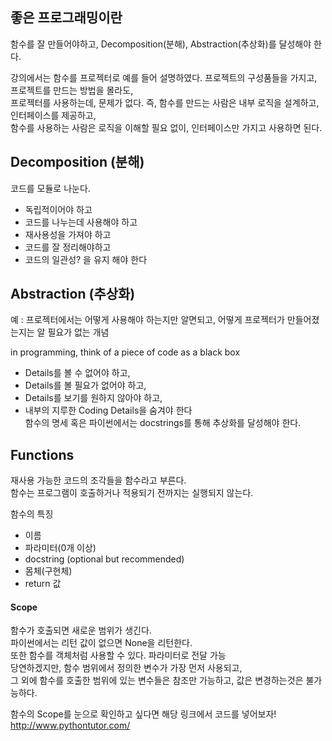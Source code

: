 ## 좋은 프로그래밍이란
함수를 잘 만들어야하고, Decomposition(분해), Abstraction(추상화)를 달성해야 한다.    
   
강의에서는 함수를 프로젝터로 예를 들어 설명하였다. 프로젝트의 구성품들을 가지고, 프로젝트를 만드는 방법을 몰라도,   
프로젝터를 사용하는데, 문제가 없다. 즉, 함수를 만드는 사람은 내부 로직을 설계하고, 인터페이스를 제공하고,   
함수를 사용하는 사람은 로직을 이해할 필요 없이, 인터페이스만 가지고 사용하면 된다.   

## Decomposition (분해)
코드를 모듈로 나눈다.   
* 독립적이어야 하고
* 코드를 나누는데 사용해야 하고
* 재사용성을 가져야 하고
* 코드를 잘 정리해야하고
* 코드의 일관성? 을 유지 해야 한다   
   
## Abstraction (추상화)
예 : 프로젝터에서는 어떻게 사용해야 하는지만 알면되고, 어떻게 프로젝터가 만들어졌는지는 알 필요가 없는 개념    

in programming, think of a piece of code as a black box
* Details를 볼 수 없어야 하고,
* Details를 볼 필요가 없어야 하고,
* Details를 보기를 원하지 않아야 하고,
* 내부의 지루한 Coding Details을 숨겨야 한다   
함수의 명세 혹은 파이썬에서는 docstrings를 통해 추상화를 달성해야 한다.
   
## Functions

재사용 가능한 코드의 조각들을 함수라고 부른다.   
함수는 프로그램이 호출하거나 적용되기 전까지는 실행되지 않는다.   

함수의 특징
* 이름
* 파라미터(0개 이상)
* docstring (optional but recommended)
* 몸체(구현체)
* return 값
   
#### Scope
   
함수가 호출되면 새로운 범위가 생긴다.   
파이썬에서는 리턴 값이 없으면 None을 리턴한다.    
또한 함수를 객체처럼 사용할 수 있다. 파라미터로 전달 가능   
당연하겠지만, 함수 범위에서 정의한 변수가 가장 먼저 사용되고,    
그 외에 함수를 호출한 범위에 있는 변수들은 참조만 가능하고, 값은 변경하는것은 불가능하다.   
   
함수의 Scope를 눈으로 확인하고 싶다면 해당 링크에서 코드를 넣어보자!   
http://www.pythontutor.com/
